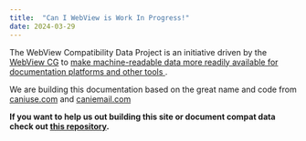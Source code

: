 ```yaml
---
title:  "Can I WebView is Work In Progress!"
date: 2024-03-29
---
```

The WebView Compatibility Data Project is an initiative driven by the [WebView CG](https://www.w3.org/community/webview/)
to [make machine-readable data more readily available for documentation platforms and other tools
](https://github.com/WebView-CG/charter/blob/04422d7cb3ecc80a7d0f6755135995a74deab64b/charter.md?plain=1#L26).

We are building this documentation based on the great name and code from [caniuse.com](https://caniuse.com) and [caniemail.com](https://caniemail.com)

**If you want to help us out building this site or document compat data check out [this repository](https://github.com/WebView-CG/Compatibility-Data-Project).**
